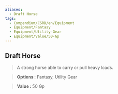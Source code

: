 ```yaml
---
aliases:
  - Draft Horse
tags:
  - Compendium/CSRD/en/Equipment
  - Equipment/Fantasy
  - Equipment/Utility-Gear
  - Equipment/Value/50-Gp
---
```

  
    
## Draft Horse    
    
>A strong horse able to carry or pull heavy loads.    
> **Options :** Fantasy, Utility Gear    
> **Value :** 50 Gp
